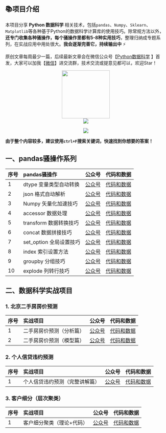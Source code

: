 ## 📚项目介绍

本项目分享 **Python 数据科学** 相关技术，包括`pandas`、`Numpy`、`Sklearn`、`Matplotlib`等各种基于Python的数据科学计算库的使用技巧。除常规方法以外，**还专门收集各种骚操作，每个骚操作里都有5-8种实用技巧**，整理归纳成专题系列，在实战应用中用处很大。**我会逐渐完善它，持续输出中** ⚡


原创文章每周最少一篇，后续最新文章会在微信公众号【[Python数据科学](https://mp.weixin.qq.com/s/QKGi7bO3mpCWmsFEwuFFTw) 】首发，大家可以加我【[微信](http://www.datadeepin.com/wp-content/uploads/2021/10/2021100816284068.png)】进交流群，技术交流或提意见都可以，欢迎Star！

<div align="center"><img src="http://www.datadeepin.com/wp-content/uploads/2020/10/2020100710282219.jpg" width="150" height="150"></div>

<div align="center">
<a href="https://mp.weixin.qq.com/s/QKGi7bO3mpCWmsFEwuFFTw"><img src="https://img.shields.io/badge/%E5%85%AC%E4%BC%97%E5%8F%B7-Python%E6%95%B0%E6%8D%AE%E7%A7%91%E5%AD%A6-orange" style="padding:0px;margin:0px;vertical-align:middle;"></a>

<a href="https://www.zhihu.com/people/lu-yuan-86-37"><img src="https://img.shields.io/badge/%E7%9F%A5%E4%B9%8E-%E4%B8%9C%E5%93%A5%E8%B5%B7%E9%A3%9E-blue" style="padding:0px;margin:0px;vertical-align:middle;"></a>
</div>

**由于整个内容较多，建议使用`ctrl+F`搜索关键词，快速找到你想要的答案！**

## 一、pandas骚操作系列

| 序号 |  pandas骚操作 | 公众号  | 代码和数据 |
| :-----| :---- | :----: | :----: |
| 1 | dtype 变量类型自动转换 | [公众号](https://mp.weixin.qq.com/s?__biz=MzUzODYwMDAzNA==&mid=2247515190&idx=5&sn=e243f5dd1b3d5414153f08929659ebdd&chksm=fad7cb3bcda0422d15fd04f9b8fc597e57680dc748ecb467cb3dcff4ed15ef61beca4060b63e&token=96258926&lang=zh_CN#rd) | [代码和数据]() |
| 2 | json 格式自动解析 | [公众号](https://mp.weixin.qq.com/s?__biz=MzUzODYwMDAzNA==&mid=2247515278&idx=4&sn=9a494db829ebb0475f1a22a0902e30b5&chksm=fad7cb83cda0429542e0dcf9150476d7ec8c1669b01e09ddc1563c08866177a8073d89c9f7ba&token=96258926&lang=zh_CN#rd) | [代码和数据]() |
| 3 | Numpy 矢量化加速技巧 | [公众号](http://mp.weixin.qq.com/s?__biz=MzUzODYwMDAzNA==&mid=2247517636&idx=2&sn=4225c9dcbd9604453620be5bbe6b76f8&chksm=fad7f2c9cda07bdf4b759ec1ac0e0c168538fc570c1c687679ffd1b54bfb850f2b8e0d4cd371&token=96258926&lang=zh_CN#rd) | [代码和数据]() |
| 4 | accessor 数据处理 | [公众号](http://mp.weixin.qq.com/s?__biz=MzUzODYwMDAzNA==&mid=2247515842&idx=4&sn=34be3dc0fba154471eeac9f9f965e77b&chksm=fad7c9cfcda040d9128b22aebffd4d40a01eeeaa06dbb44f74cb7c963e136183727f766cec92&token=96258926&lang=zh_CN#rd) | [代码和数据]() |
| 5 | transform 数据转换技巧 | [公众号](http://mp.weixin.qq.com/s?__biz=MzUzODYwMDAzNA==&mid=2247516839&idx=2&sn=cc5f164ebeecff36f0f896682ae0c7ef&chksm=fad7f5aacda07cbcd77bcdc4666933c1224c6fda218b353f7c0238de4480dbedc9d48363c914&token=96258926&lang=zh_CN#rd) | [代码和数据]() |
| 6 | concat 数据拼接技巧 | [公众号](http://mp.weixin.qq.com/s?__biz=MzUzODYwMDAzNA==&mid=2247531494&idx=2&sn=a162c9648b00137eddccf58b86b4e22a&chksm=fad70cebcda085fdb00c4430e081b480dd786ae5560c2746fe4cf46cc16912cb8f8c00463304&token=96258926&lang=zh_CN#rd) | [代码和数据]() |
| 7 | set_option 全局设置技巧 | [公众号](http://mp.weixin.qq.com/s?__biz=MzUzODYwMDAzNA==&mid=2247536448&idx=1&sn=a3ebeca4b6323976ba031b8a044b7887&chksm=fad7384dcda0b15b2b74dbe256a25a24704f691e2f5430cc4981aeaf618ba830caf920cdbc89&token=96258926&lang=zh_CN#rd) | [代码和数据]() |
| 8 | index 索引设置方法 | [公众号](http://mp.weixin.qq.com/s?__biz=MzUzODYwMDAzNA==&mid=2247541387&idx=1&sn=284be4571acaccd93744b8bdacea1eee&chksm=fad75586cda0dc903304b69db6a147f898ee24ab5766441a0e9d12bd8d5a7e206351cf6650d4&token=96258926&lang=zh_CN#rd) | [代码和数据]() |
| 9 | groupby 分组技巧 | [公众号](https://mp.weixin.qq.com/s?__biz=MzUzODYwMDAzNA==&mid=2247525526&idx=1&sn=eef7f5dd9998e0f18dc527231e8820ad&chksm=fad7139bcda09a8d2d1cdef6efdae736e23259f9e35a332cb83f86a8f1d4707552dd3420538d&token=280933667&lang=zh_CN#rd) | [代码和数据]() |
| 10 | explode 列转行技巧 | [公众号](https://mp.weixin.qq.com/s?__biz=MzUzODYwMDAzNA==&mid=2247525526&idx=1&sn=eef7f5dd9998e0f18dc527231e8820ad&chksm=fad7139bcda09a8d2d1cdef6efdae736e23259f9e35a332cb83f86a8f1d4707552dd3420538d&token=280933667&lang=zh_CN#rd) | [代码和数据]() |


<!--
- [1. pandas骚操作01：变量自动转换](https://github.com/xiaoyusmd/PythonDataScience/blob/main/pands100-tricks/pandas100%E4%B8%AA%E9%AA%9A%E6%93%8D%E4%BD%9C%E4%B8%80%EF%BC%9A%E5%8F%98%E9%87%8F%E8%87%AA%E5%8A%A8%E8%BD%AC%E6%8D%A2.md)

- [2. pandas骚操作02：JSON自动解析为DataFrame](https://github.com/xiaoyusmd/PythonDataScience/blob/main/pands100-tricks/02_pandas100%E4%B8%AA%E9%AA%9A%E6%93%8D%E4%BD%9C%EF%BC%9AJSON%E8%87%AA%E5%8A%A8%E8%A7%A3%E6%9E%90%E4%B8%BADataFrame.md)
-->

## 二、数据科学实战项目

### 1. 北京二手房房价预测

| 序号 |  实战项目 | 公众号 | 代码和数据 |
| :-----| :---- | :----: | :----: |
| 1 | 二手房房价预测（分析篇） | [公众号](https://mp.weixin.qq.com/s/97OL4IqVIBP0PwGlYcUZvg) | [代码和数据](https://github.com/xiaoyusmd/PythonDataScience/tree/main/ds-projects/%E5%8C%97%E4%BA%AC%E4%BA%8C%E6%89%8B%E6%88%BF%E6%88%BF%E4%BB%B7%E9%A2%84%E6%B5%8B) |
| 2 | 二手房房价预测（模型篇） | [公众号](https://mp.weixin.qq.com/s/6aCI9PABHZccThrGqak6Lg) | [代码和数据](https://github.com/xiaoyusmd/PythonDataScience/tree/main/ds-projects/%E5%8C%97%E4%BA%AC%E4%BA%8C%E6%89%8B%E6%88%BF%E6%88%BF%E4%BB%B7%E9%A2%84%E6%B5%8B) |

### 2. 个人信贷违约预测
| 序号 |  实战项目 | 公众号 | 代码和数据 |
| :-----| :---- | :----: | :----: |
| 1 | 个人信贷违约预测（完整讲解篇） | [公众号](https://mp.weixin.qq.com/s?__biz=MzUzODYwMDAzNA==&mid=2247532265&idx=1&sn=786f5a0e0a2ac348e930af7458b50b5e&chksm=fad709e4cda080f21fdb036c78929f0da7c39764d8aeaa7135ba5aca70883502e55a73730105&token=1864535750&lang=zh_CN#rd) | [代码和数据](https://github.com/xiaoyusmd/PythonDataScience/tree/main/ds-projects/%E4%B8%AA%E4%BA%BA%E4%BF%A1%E8%B4%B7%E8%BF%9D%E7%BA%A6%E9%A2%84%E6%B5%8B) |

### 3. 客户细分（层次聚类）
| 序号 |  实战项目 | 公众号 | 代码和数据 |
| :-----| :---- | :----: | :----: |
| 1 | 客户细分聚类（理论+代码） | [公众号](https://mp.weixin.qq.com/s?__biz=MzU4OTQ1MTA4OQ==&mid=2247498295&idx=1&sn=299450d9b155fc65f18b4d82cad28349&chksm=fdcfe009cab8691f9dd3c4314f6c6b4a39a926cafe04a474595f65a625b1dfabe36eafdaf970&token=2122518345&lang=zh_CN#rd) | [代码和数据](https://github.com/xiaoyusmd/PythonDataScience/tree/main/ds-projects/%E5%B1%82%E6%AC%A1%E8%81%9A%E7%B1%BB%E5%AE%A2%E6%88%B7%E7%BB%86%E5%88%86) |
